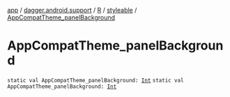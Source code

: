 [app](../../../index.md) / [dagger.android.support](../../index.md) / [R](../index.md) / [styleable](index.md) / [AppCompatTheme_panelBackground](./-app-compat-theme_panel-background.md)

# AppCompatTheme_panelBackground

`static val AppCompatTheme_panelBackground: `[`Int`](https://kotlinlang.org/api/latest/jvm/stdlib/kotlin/-int/index.html)
`static val AppCompatTheme_panelBackground: `[`Int`](https://kotlinlang.org/api/latest/jvm/stdlib/kotlin/-int/index.html)